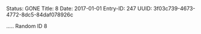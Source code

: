 Status: GONE
Title: 8
Date: 2017-01-01
Entry-ID: 247
UUID: 3f03c739-4673-4772-8dc5-84daf078926c

.....
Random ID 8
